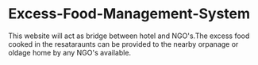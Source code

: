 # Excess-Food-Management-System
This website will act as bridge between hotel and NGO's.The excess food cooked in the resataraunts can be provided to the nearby orpanage or oldage home by any NGO's available.
